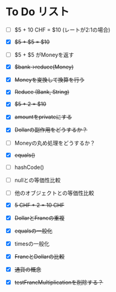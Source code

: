# To Do リスト

- [ ] $5 + 10 CHF = $10 (レートが2:1の場合)
- [x] ~~$5 + $5 = $10~~
- [ ] $5 + $5 がMoneyを返す
- [x] ~~$bank->reduce(Money)~~
- [x] ~~Moneyを変換して換算を行う~~
- [x] ~~Reduce (Bank, String)~~
- [x] ~~$5 * 2 = $10~~
- [x] ~~amountをprivateにする~~
- [x] ~~Dollarの副作用をどうするか？~~
- [ ] Moneyの丸め処理をどうするか？
- [x] ~~equals()~~
- [ ] hashCode()
- [ ] nullとの等価性比較
- [ ] 他のオブジェクトとの等価性比較
- [x] ~~5 CHF * 2 = 10 CHF~~
- [x] ~~DollarとFrancの重複~~
- [x] ~~equalsの一般化~~
- [x] timesの一般化
- [x] ~~FrancとDollarの比較~~
- [x] ~~通貨の概念~~
- [x] ~~testFrancMultiplicationを削除する？~~

